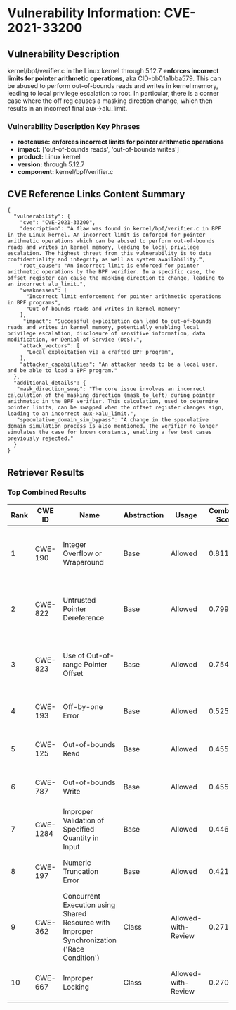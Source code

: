 # Vulnerability Information: CVE-2021-33200

## Vulnerability Description
kernel/bpf/verifier.c in the Linux kernel through 5.12.7 **enforces incorrect limits for pointer arithmetic operations**, aka CID-bb01a1bba579. This can be abused to perform out-of-bounds reads and writes in kernel memory, leading to local privilege escalation to root. In particular, there is a corner case where the off reg causes a masking direction change, which then results in an incorrect final aux->alu_limit.

### Vulnerability Description Key Phrases
- **rootcause:** **enforces incorrect limits for pointer arithmetic operations**
- **impact:** ['out-of-bounds reads', 'out-of-bounds writes']
- **product:** Linux kernel
- **version:** through 5.12.7
- **component:** kernel/bpf/verifier.c

## CVE Reference Links Content Summary
```
{
  "vulnerability": {
    "cve": "CVE-2021-33200",
    "description": "A flaw was found in kernel/bpf/verifier.c in BPF in the Linux kernel. An incorrect limit is enforced for pointer arithmetic operations which can be abused to perform out-of-bounds reads and writes in kernel memory, leading to local privilege escalation. The highest threat from this vulnerability is to data confidentiality and integrity as well as system availability.",
    "root_cause": "An incorrect limit is enforced for pointer arithmetic operations by the BPF verifier. In a specific case, the offset register can cause the masking direction to change, leading to an incorrect alu_limit.",
    "weaknesses": [
      "Incorrect limit enforcement for pointer arithmetic operations in BPF programs",
      "Out-of-bounds reads and writes in kernel memory"
    ],
     "impact": "Successful exploitation can lead to out-of-bounds reads and writes in kernel memory, potentially enabling local privilege escalation, disclosure of sensitive information, data modification, or Denial of Service (DoS).",
    "attack_vectors": [
      "Local exploitation via a crafted BPF program",
    ],
    "attacker_capabilities": "An attacker needs to be a local user, and be able to load a BPF program."
  },
  "additional_details": {
   "mask_direction_swap": "The core issue involves an incorrect calculation of the masking direction (mask_to_left) during pointer arithmetic in the BPF verifier. This calculation, used to determine pointer limits, can be swapped when the offset register changes sign, leading to an incorrect aux->alu_limit.",
   "speculative_domain_sim_bypass": "A change in the speculative domain simulation process is also mentioned. The verifier no longer simulates the case for known constants, enabling a few test cases previously rejected."
  }
}
```

## Retriever Results

### Top Combined Results

| Rank | CWE ID | Name | Abstraction | Usage | Combined Score | Retrievers | Individual Scores |
|------|--------|------|-------------|-------|---------------|------------|-------------------|
| 1 | CWE-190 | Integer Overflow or Wraparound | Base | Allowed | 0.8118 | dense, sparse, graph | dense: 0.590, sparse: 0.336, graph: 0.906 |
| 2 | CWE-822 | Untrusted Pointer Dereference | Base | Allowed | 0.7998 | dense, sparse, graph | dense: 0.575, sparse: 0.329, graph: 0.906 |
| 3 | CWE-823 | Use of Out-of-range Pointer Offset | Base | Allowed | 0.7544 | dense, sparse, graph | dense: 0.599, sparse: 0.314, graph: 0.768 |
| 4 | CWE-193 | Off-by-one Error | Base | Allowed | 0.5257 | sparse, graph | sparse: 0.355, graph: 0.902 |
| 5 | CWE-125 | Out-of-bounds Read | Base | Allowed | 0.4558 | sparse, graph | sparse: 0.304, graph: 0.789 |
| 6 | CWE-787 | Out-of-bounds Write | Base | Allowed | 0.4555 | sparse, graph | sparse: 0.303, graph: 0.789 |
| 7 | CWE-1284 | Improper Validation of Specified Quantity in Input | Base | Allowed | 0.4463 | dense, sparse | dense: 0.555, sparse: 0.294 |
| 8 | CWE-197 | Numeric Truncation Error | Base | Allowed | 0.4215 | sparse, graph | sparse: 0.334, graph: 0.645 |
| 9 | CWE-362 | Concurrent Execution using Shared Resource with Improper Synchronization ('Race Condition') | Class | Allowed-with-Review | 0.2710 | dense, sparse | dense: 0.567, sparse: 0.310 |
| 10 | CWE-667 | Improper Locking | Class | Allowed-with-Review | 0.2701 | dense, sparse | dense: 0.567, sparse: 0.308 |

